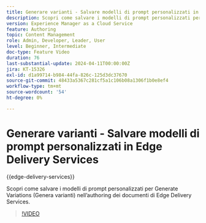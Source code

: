 ```yaml
---
title: Generare varianti - Salvare modelli di prompt personalizzati in Edge Delivery Services
description: Scopri come salvare i modelli di prompt personalizzati per Generate Variations (Genera varianti) nell’authoring dei documenti di Edge Delivery Services.
version: Experience Manager as a Cloud Service
feature: Authoring
topic: Content Management
role: Admin, Developer, Leader, User
level: Beginner, Intermediate
doc-type: Feature Video
duration: 76
last-substantial-update: 2024-04-11T00:00:00Z
jira: KT-15326
exl-id: d1a99714-b984-44fa-826c-125d3dc37670
source-git-commit: 48433a5367c281cf5a1c106b08a1306f1b0e8ef4
workflow-type: tm+mt
source-wordcount: '54'
ht-degree: 0%

---
```


# Generare varianti - Salvare modelli di prompt personalizzati in Edge Delivery Services

{{edge-delivery-services}}

Scopri come salvare i modelli di prompt personalizzati per Generate Variations (Genera varianti) nell’authoring dei documenti di Edge Delivery Services.

>[!VIDEO](https://video.tv.adobe.com/v/3437515/?learn=on&captions=ita)

